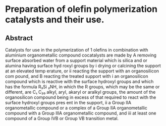 # Preparation of olefin polymerization catalysts and their use.

## Abstract
Catalysts for use in the polymerization of 1 olefins in combination with aluminium organometallic compound cocatalysts are made by A removing surface absorbed water from a support material which is silica and or alumina having surface hyd roxyl groups by i drying or calcining the support at an elevated temp erature, or ii reacting the support with an organosilicon com pound, and B reacting the treated support with i an organosilicon compound which is reactive with the surface hydroxyl groups and which has the formula R₃Si ₂NH, in which the R groups, which may be the same or different, are C₁ C₂₀ alkyl, aryl, akaryl or aralkyl groups, the amount of the organosilicon compound being in excess of that required to react with the surface hydroxyl groups pres ent in the support, ii a Group IIA organometallic compound or a complex of a Group IIA organometallic compound with a Group IIIA organometallic compound, and iii at least one compound of a Group IVB or Group VB transition metal.